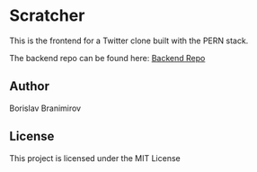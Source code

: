 # Scratcher

This is the frontend for a Twitter clone built with the PERN stack.

The backend repo can be found here: [Backend Repo](https://github.com/BorislavBranimirov/scratcher-backend)

## Author

Borislav Branimirov

## License

This project is licensed under the MIT License
